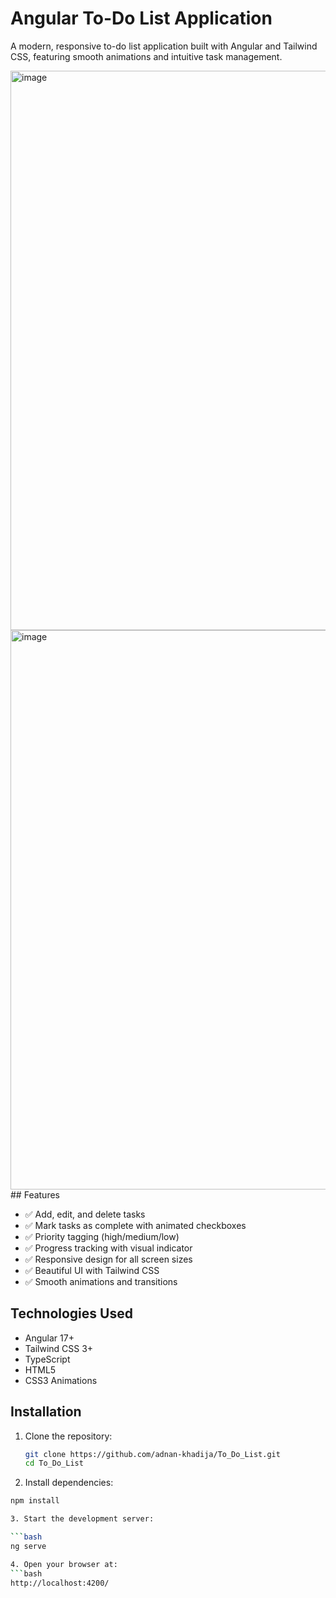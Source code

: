 # Angular To-Do List Application


A modern, responsive to-do list application built with Angular and Tailwind CSS, featuring smooth animations and intuitive task management.


<img width="1382" height="895" alt="image" src="https://github.com/user-attachments/assets/eeef2959-03b0-40e0-8d03-a284988b35d7" />
<img width="1382" height="895" alt="image" src="https://github.com/user-attachments/assets/0628effb-e76e-480c-9341-bd405d05fbe2" />
## Features

- ✅ Add, edit, and delete tasks
- ✅ Mark tasks as complete with animated checkboxes
- ✅ Priority tagging (high/medium/low)
- ✅ Progress tracking with visual indicator
- ✅ Responsive design for all screen sizes
- ✅ Beautiful UI with Tailwind CSS
- ✅ Smooth animations and transitions

## Technologies Used

- Angular 17+
- Tailwind CSS 3+
- TypeScript
- HTML5
- CSS3 Animations

## Installation

1. Clone the repository:
   ```bash
   git clone https://github.com/adnan-khadija/To_Do_List.git
   cd To_Do_List
   ```
2. Install dependencies:
  ```bash
  npm install

3. Start the development server:

 ```bash
  ng serve

4. Open your browser at:
 ```bash
 http://localhost:4200/



